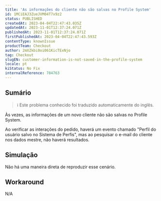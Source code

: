 ```yaml
---
title: 'As informações do cliente não são salvas no Profile System'
id: 1MCiEAJ3ZueJVM04T7x9z2
status: PUBLISHED
createdAt: 2023-04-04T22:47:43.035Z
updatedAt: 2023-11-01T12:37:24.071Z
publishedAt: 2023-11-01T12:37:24.071Z
firstPublishedAt: 2023-04-04T22:47:43.593Z
contentType: knownIssue
productTeam: Checkout
author: 2mXZkbi0oi061KicTExNjo
tag: Checkout
slugEN: customer-information-is-not-saved-in-the-profile-system
locale: pt
kiStatus: No Fix
internalReference: 784763
---
```


## Sumário

>ℹ️ Este problema conhecido foi traduzido automaticamente do inglês.


Às vezes, as informações de um novo cliente não são salvas no Profile System.

Ao verificar as interações do pedido, haverá um evento chamado "Perfil do usuário salvo no Sistema de Perfis", mas ao pesquisar o e-mail do cliente nos dados mestre, não haverá resultados.

## Simulação


Não há uma maneira direta de reproduzir esse cenário.



## Workaround


N/A



